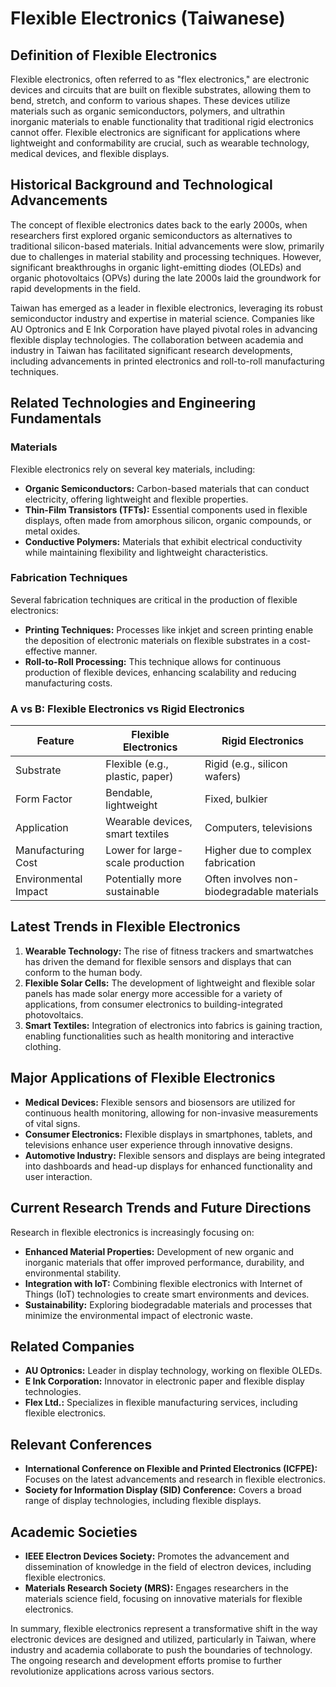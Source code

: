 # Flexible Electronics (Taiwanese)

## Definition of Flexible Electronics

Flexible electronics, often referred to as "flex electronics," are electronic devices and circuits that are built on flexible substrates, allowing them to bend, stretch, and conform to various shapes. These devices utilize materials such as organic semiconductors, polymers, and ultrathin inorganic materials to enable functionality that traditional rigid electronics cannot offer. Flexible electronics are significant for applications where lightweight and conformability are crucial, such as wearable technology, medical devices, and flexible displays.

## Historical Background and Technological Advancements

The concept of flexible electronics dates back to the early 2000s, when researchers first explored organic semiconductors as alternatives to traditional silicon-based materials. Initial advancements were slow, primarily due to challenges in material stability and processing techniques. However, significant breakthroughs in organic light-emitting diodes (OLEDs) and organic photovoltaics (OPVs) during the late 2000s laid the groundwork for rapid developments in the field.

Taiwan has emerged as a leader in flexible electronics, leveraging its robust semiconductor industry and expertise in material science. Companies like AU Optronics and E Ink Corporation have played pivotal roles in advancing flexible display technologies. The collaboration between academia and industry in Taiwan has facilitated significant research developments, including advancements in printed electronics and roll-to-roll manufacturing techniques.

## Related Technologies and Engineering Fundamentals

### Materials

Flexible electronics rely on several key materials, including:

- **Organic Semiconductors:** Carbon-based materials that can conduct electricity, offering lightweight and flexible properties.
- **Thin-Film Transistors (TFTs):** Essential components used in flexible displays, often made from amorphous silicon, organic compounds, or metal oxides.
- **Conductive Polymers:** Materials that exhibit electrical conductivity while maintaining flexibility and lightweight characteristics.

### Fabrication Techniques

Several fabrication techniques are critical in the production of flexible electronics:

- **Printing Techniques:** Processes like inkjet and screen printing enable the deposition of electronic materials on flexible substrates in a cost-effective manner.
- **Roll-to-Roll Processing:** This technique allows for continuous production of flexible devices, enhancing scalability and reducing manufacturing costs.

### A vs B: Flexible Electronics vs Rigid Electronics

| Feature              | Flexible Electronics                    | Rigid Electronics                      |
|----------------------|-----------------------------------------|---------------------------------------|
| Substrate            | Flexible (e.g., plastic, paper)       | Rigid (e.g., silicon wafers)         |
| Form Factor          | Bendable, lightweight                   | Fixed, bulkier                        |
| Application          | Wearable devices, smart textiles        | Computers, televisions                |
| Manufacturing Cost   | Lower for large-scale production        | Higher due to complex fabrication     |
| Environmental Impact | Potentially more sustainable            | Often involves non-biodegradable materials |

## Latest Trends in Flexible Electronics

1. **Wearable Technology:** The rise of fitness trackers and smartwatches has driven the demand for flexible sensors and displays that can conform to the human body.
2. **Flexible Solar Cells:** The development of lightweight and flexible solar panels has made solar energy more accessible for a variety of applications, from consumer electronics to building-integrated photovoltaics.
3. **Smart Textiles:** Integration of electronics into fabrics is gaining traction, enabling functionalities such as health monitoring and interactive clothing.

## Major Applications of Flexible Electronics

- **Medical Devices:** Flexible sensors and biosensors are utilized for continuous health monitoring, allowing for non-invasive measurements of vital signs.
- **Consumer Electronics:** Flexible displays in smartphones, tablets, and televisions enhance user experience through innovative designs.
- **Automotive Industry:** Flexible sensors and displays are being integrated into dashboards and head-up displays for enhanced functionality and user interaction.

## Current Research Trends and Future Directions

Research in flexible electronics is increasingly focusing on:

- **Enhanced Material Properties:** Development of new organic and inorganic materials that offer improved performance, durability, and environmental stability.
- **Integration with IoT:** Combining flexible electronics with Internet of Things (IoT) technologies to create smart environments and devices.
- **Sustainability:** Exploring biodegradable materials and processes that minimize the environmental impact of electronic waste.

## Related Companies

- **AU Optronics:** Leader in display technology, working on flexible OLEDs.
- **E Ink Corporation:** Innovator in electronic paper and flexible display technologies.
- **Flex Ltd.:** Specializes in flexible manufacturing services, including flexible electronics.

## Relevant Conferences

- **International Conference on Flexible and Printed Electronics (ICFPE):** Focuses on the latest advancements and research in flexible electronics.
- **Society for Information Display (SID) Conference:** Covers a broad range of display technologies, including flexible displays.

## Academic Societies

- **IEEE Electron Devices Society:** Promotes the advancement and dissemination of knowledge in the field of electron devices, including flexible electronics.
- **Materials Research Society (MRS):** Engages researchers in the materials science field, focusing on innovative materials for flexible electronics.

In summary, flexible electronics represent a transformative shift in the way electronic devices are designed and utilized, particularly in Taiwan, where industry and academia collaborate to push the boundaries of technology. The ongoing research and development efforts promise to further revolutionize applications across various sectors.